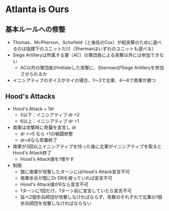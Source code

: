 # Atlanta is Ours

## 基本ルールへの修整

- Thomas、McPherson、Schofield（と後任のCox）が総突撃のために選べるのは指揮下のユニットだけ（Shermanはいずれのユニットも選べる）
- Siege Artilleryは所属する軍（AC）の軍団長による突撃以外には参加できない
  - AC以外の軍団長がinitiateした突撃に、ShermanがSiege Artilleryを参加させられるか
- イニシアティブのダイスがタイの場合、1～3で北軍、4～6で南軍が勝つ

## Hood's Attacks
- Hood's Attack + 1dr
  - 5以下：イニシアティブ dr +2
  - 6以上：イニシアティブ dr +1
- 南軍は攻撃時に奇襲を宣言し dr
  - dr >=5 なら +1の戦闘修整
  - dr=6なら奇襲終了
- 南軍が3回以上イニシアティブを持った後に北軍がイニシアティブを取るとHood's Attack終了
  - Hood's Attack値を1増やす
- 制限
  - 既に南軍が攻撃したターンにはHood's Attack宣言不可
  - 南軍歩兵が既にDr DRを被っていれば宣言不可
  - Hood's Attack値が6なら宣言不可
  - 1ターンに1回だけ、1ターン前に宣言していたら宣言不可
  - 延べ2個歩兵師団が攻撃しなければならず、攻撃のそれぞれで北軍の1個歩兵師団を攻撃しなければならない
